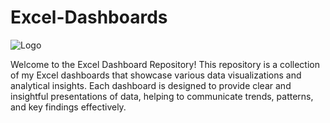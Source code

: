 # Excel-Dashboards

![Logo](https://1.bp.blogspot.com/-I5arv3H3Ceo/XmTzek9XDnI/AAAAAAAAAGQ/xKAs16ThhvUYpbitVIEAo6RpxNuMmyl8wCLcBGAsYHQ/s1600/excel-icons-animation.gif)

Welcome to the Excel Dashboard Repository! This repository is a collection of my Excel dashboards that showcase various data visualizations and analytical insights. Each dashboard is designed to provide clear and insightful presentations of data, helping to communicate trends, patterns, and key findings effectively.
